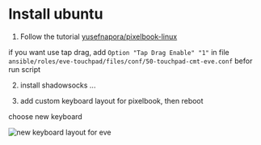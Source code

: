 # Install ubuntu

1. Follow the tutorial [yusefnapora/pixelbook-linux](https://github.com/yusefnapora/pixelbook-linux)

if you want use tap drag, add `Option "Tap Drag Enable" "1"` in file `ansible/roles/eve-touchpad/files/conf/50-touchpad-cmt-eve.conf` befor run script

2. install shadowsocks ...

3. add custom keyboard layout for pixelbook, then reboot
  
  choose new keyboard
  
  ![new keyboard layout for eve](https://raw.githubusercontent.com/Lyuzonggui/eve-cn/master/keyboard.png)

